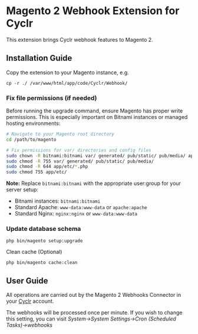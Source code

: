 # Magento 2 Webhook Extension for Cyclr

This extension brings Cyclr webhook features to Magento 2.

## Installation Guide

Copy the extension to your Magento instance, e.g.
```
cp -r ./ /var/www/html/app/code/Cyclr/Webhook/
```

### Fix file permissions (if needed)

Before running the upgrade command, ensure Magento has proper write permissions. This is especially important on Bitnami instances or managed hosting environments:

```bash
# Navigate to your Magento root directory
cd /path/to/magento

# Fix permissions for var/ directories and config files
sudo chown -R bitnami:bitnami var/ generated/ pub/static/ pub/media/ app/etc/
sudo chmod -R 755 var/ generated/ pub/static/ pub/media/
sudo chmod -R 644 app/etc/*.php
sudo chmod 755 app/etc/
```

**Note:** Replace `bitnami:bitnami` with the appropriate user:group for your server setup:
- Bitnami instances: `bitnami:bitnami`
- Standard Apache: `www-data:www-data` or `apache:apache`  
- Standard Nginx: `nginx:nginx` or `www-data:www-data`

### Update database schema
```
php bin/magento setup:upgrade
```

Clean cache (Optional)
```
php bin/magento cache:clean
```

## User Guide

All operations are carried out by the Magento 2 Webhooks Connector in your [Cyclr](https://cyclr.com/) account.

The webhooks will be processed once per minute. If you wish to change this setting, you can visit 
_System->System Settings->Cron (Scheduled Tasks)->webhooks_